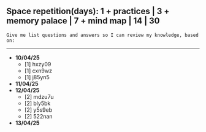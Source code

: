 ## Space repetition(days): 1 + practices | 3 + memory palace | 7 + mind map | 14 | 30

```text
Give me list questions and answers so I can review my knowledge, based on:

```

---

- **10/04/25**
    - [1] hxzy09
    - [1] cxn9wz
    - [1] j85yn5
- **11/04/25**
- **12/04/25**
    - [2] mdzu7u
    - [2] bly5bk
    - [2] y5s9eb
    - [2] 522nan
- **13/04/25**
